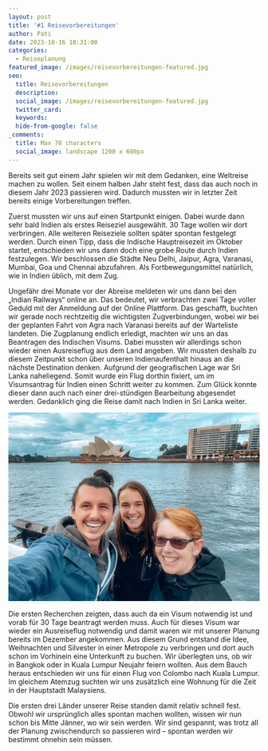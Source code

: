 ```yaml
---
layout: post
title: '#1 Reisevorbereitungen'
author: Pati
date: 2023-10-16 18:31:00
categories:
  - Reiseplanung
featured_image: /images/reisevorbereitungen-featured.jpg
seo:
  title: Reisevorbereitungen
  description:
  social_image: /images/reisevorbereitungen-featured.jpg
  twitter_card:
  keywords:
  hide-from-google: false
_comments:
  title: Max 70 characters
  social_image: landscape 1200 x 600px
---
```

Bereits seit gut einem Jahr spielen wir mit dem Gedanken, eine Weltreise machen zu wollen. Seit einem halben Jahr steht fest, dass das auch noch in diesem Jahr 2023 passieren wird. Dadurch mussten wir in letzter Zeit bereits einige Vorbereitungen treffen.

Zuerst mussten wir uns auf einen Startpunkt einigen. Dabei wurde dann sehr bald Indien als erstes Reiseziel ausgewählt. 30 Tage wollen wir dort verbringen. Alle weiteren Reiseziele sollten später spontan festgelegt werden. Durch einen Tipp, dass die Indische Hauptreisezeit im Oktober startet, entschieden wir uns dann doch eine grobe Route durch Indien festzulegen. Wir beschlossen die Städte Neu Delhi, Jaipur, Agra, Varanasi, Mumbai, Goa und Chennai abzufahren. Als Fortbewegungsmittel natürlich, wie in Indien üblich, mit dem Zug.

Ungefähr drei Monate vor der Abreise meldeten wir uns dann bei den „Indian Railways“ online an. Das bedeutet, wir verbrachten zwei Tage voller Geduld mit der Anmeldung auf der Online Plattform. Das geschafft, buchten wir gerade noch rechtzeitig die wichtigsten Zugverbindungen, wobei wir bei der geplanten Fahrt von Agra nach Varanasi bereits auf der Warteliste landeten. Die Zugplanung endlich erledigt, machten wir uns an das Beantragen des Indischen Visums. Dabei mussten wir allerdings schon wieder einen Ausreiseflug aus dem Land angeben. Wir mussten deshalb zu diesem Zeitpunkt schon über unseren Indienaufenthalt hinaus an die nächste Destination denken. Aufgrund der geografischen Lage war Sri Lanka naheliegend. Somit wurde ein Flug dorthin fixiert, um im Visumsantrag für Indien einen Schritt weiter zu kommen. Zum Glück konnte dieser dann auch nach einer drei-stündigen Bearbeitung abgesendet werden. Gedanklich ging die Reise damit nach Indien in Sri Lanka weiter.

![](/images/diary/sydney/sydney-2.jpg "Hallo hallo")

Die ersten Recherchen zeigten, dass auch da ein Visum notwendig ist und vorab für 30 Tage beantragt werden muss. Auch für dieses Visum war wieder ein Ausreiseflug notwendig und damit waren wir mit unserer Planung bereits im Dezember angekommen. Aus diesem Grund entstand die Idee, Weihnachten und Silvester in einer Metropole zu verbringen und dort auch schon im Vorhinein eine Unterkunft zu buchen. Wir überlegten uns, ob wir in Bangkok oder in Kuala Lumpur Neujahr feiern wollten. Aus dem Bauch heraus entschieden wir uns für einen Flug von Colombo nach Kuala Lumpur. Im gleichem Atemzug suchten wir uns zusätzlich eine Wohnung für die Zeit in der Hauptstadt Malaysiens.

Die ersten drei Länder unserer Reise standen damit relativ schnell fest. Obwohl wir ursprünglich alles spontan machen wollten, wissen wir nun schon bis Mitte Jänner, wo wir sein werden. Wir sind gespannt, was trotz all der Planung zwischendurch so passieren wird – spontan werden wir bestimmt ohnehin sein müssen.
